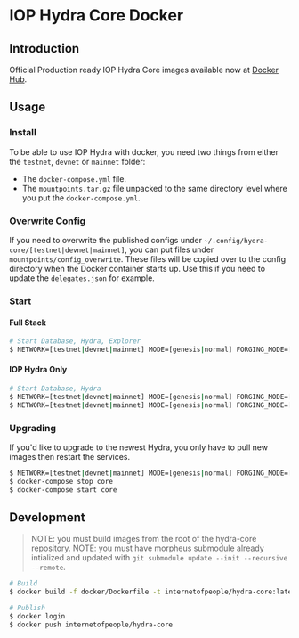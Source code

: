 # IOP Hydra Core Docker

## Introduction

Official Production ready IOP Hydra Core images available now at [Docker Hub](https://hub.docker.com/r/internetofpeople/hydra-core).

## Usage

### Install

To be able to use IOP Hydra with docker, you need two things from either the `testnet`, `devnet` or `mainnet` folder:

-   The `docker-compose.yml` file.
-   The `mountpoints.tar.gz` file unpacked to the same directory level where you put the `docker-compose.yml`.

### Overwrite Config

If you need to overwrite the published configs under `~/.config/hydra-core/[testnet|devnet|mainnet]`, you can put files under `mountpoints/config_overwrite`. These files will be copied over to the config directory when the Docker container starts up.
Use this if you need to update the `delegates.json` for example.

### Start

#### Full Stack

```bash
# Start Database, Hydra, Explorer
$ NETWORK=[testnet|devnet|mainnet] MODE=[genesis|normal] FORGING_MODE=[auto_forge|no_forge] docker-compose up -d
```

#### IOP Hydra Only

```bash
# Start Database, Hydra
$ NETWORK=[testnet|devnet|mainnet] MODE=[genesis|normal] FORGING_MODE=[auto_forge|no_forge] docker-compose up -d postgres
$ NETWORK=[testnet|devnet|mainnet] MODE=[genesis|normal] FORGING_MODE=[auto_forge|no_forge] docker-compose up -d core
```

### Upgrading

If you'd like to upgrade to the newest Hydra, you only have to pull new images then restart the services.

```bash
$ NETWORK=[testnet|devnet|mainnet] MODE=[genesis|normal] FORGING_MODE=[auto_forge|no_forge] docker-compose pull core
$ docker-compose stop core
$ docker-compose start core
```

## Development

> NOTE: you must build images from the root of the hydra-core repository.
> NOTE: you must have morpheus submodule already intialized and updated with `git submodule update --init --recursive --remote`.

```bash
# Build
$ docker build -f docker/Dockerfile -t internetofpeople/hydra-core:latest-[testnet|devnet|mainnet] -t internetofpeople/hydra-core:[SEMANTIC_VERSION]-[testnet|devnet|mainnet] .
```

```bash
# Publish
$ docker login
$ docker push internetofpeople/hydra-core
```
